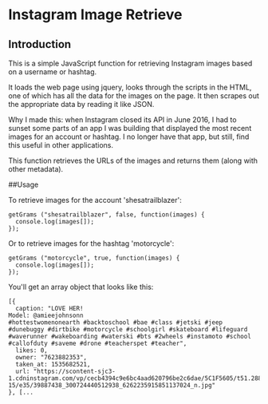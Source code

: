 # Instagram Image Retrieve

## Introduction 

This is a simple JavaScript function for retrieving Instagram images based on a username or hashtag.

It loads the web page using jquery, looks through the scripts in the HTML, one of which has all the data for the images on the page. It then scrapes out the appropriate data by reading it like JSON.

Why I made this: when Instagram closed its API in June 2016, I had to sunset some parts of an app I was building that displayed the most recent images for an account or hashtag. I no longer have that app, but still, find this useful in other applications.

This function retrieves the URLs of the images and returns them (along with other metadata).

##Usage

To retrieve images for the account 'shesatrailblazer':

    getGrams ("shesatrailblazer", false, function(images) {
      console.log(images[]);  
    });

Or to retrieve images for the hashtag 'motorcycle':

    getGrams ("motorcycle", true, function(images) {
      console.log(images[]);  
    });

You'll get an array object that looks like this:

    [{
      caption: "LOVE HER!
    Model: @amieejohnsonn
    #hottestwomenonearth #backtoschool #bae #class #jetski #jeep #dunebuggy #dirtbike #motorcycle #schoolgirl #skateboard #lifeguard #waverunner #wakeboarding #waterski #bts #2wheels #instamoto #school #callofduty #saveme #drone #teacherspet #teacher",
      likes: 0,
      owner: "7623882353",
      taken_at: 1535682521,
      url: "https://scontent-sjc3-1.cdninstagram.com/vp/cecb4394c9e6bc4aad620796be2c6dae/5C1F5605/t51.2885-15/e35/39887438_300724440512938_6262235915851137024_n.jpg"
    }, [...
